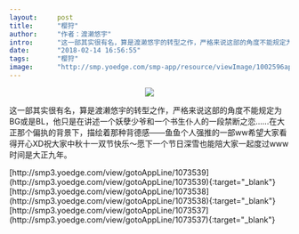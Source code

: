 ```yaml
---
layout:     post
title:      "樱狩"
author:     "作者：渡濑悠宇"
intro:      "这一部其实很有名，算是渡濑悠宇的转型之作，严格来说这部的角度不能规定为BG或是BL，他只是在讲述一个妖孽少爷和一个书生仆人的一段禁断之恋……在大正那个偏执的背景下，描绘着那种背德感——鱼鱼个人强推的一部ww希望大家看得开心XD祝大家中秋十一双节快乐～愿下一个节日深雪也能陪大家一起度过www时间是大正九年。"
date:       "2018-02-14 16:56:55"
tags:       "樱狩"
image:      "http://smp.yoedge.com/smp-app/resource/viewImage/1002596appline.png"
---
```

<div style="text-align: center">
<p><img src="http://smp.yoedge.com/smp-app/resource/viewImage/1002596appline.png"/></p>
</div>
<p class="post-meta">
<span>这一部其实很有名，算是渡濑悠宇的转型之作，严格来说这部的角度不能规定为BG或是BL，他只是在讲述一个妖孽少爷和一个书生仆人的一段禁断之恋……在大正那个偏执的背景下，描绘着那种背德感——鱼鱼个人强推的一部ww希望大家看得开心XD祝大家中秋十一双节快乐～愿下一个节日深雪也能陪大家一起度过www时间是大正九年。</span>
</p>
[http://smp3.yoedge.com/view/gotoAppLine/1073539](http://smp3.yoedge.com/view/gotoAppLine/1073539){:target="_blank"}
[http://smp3.yoedge.com/view/gotoAppLine/1073538](http://smp3.yoedge.com/view/gotoAppLine/1073538){:target="_blank"}
[http://smp3.yoedge.com/view/gotoAppLine/1073537](http://smp3.yoedge.com/view/gotoAppLine/1073537){:target="_blank"}


